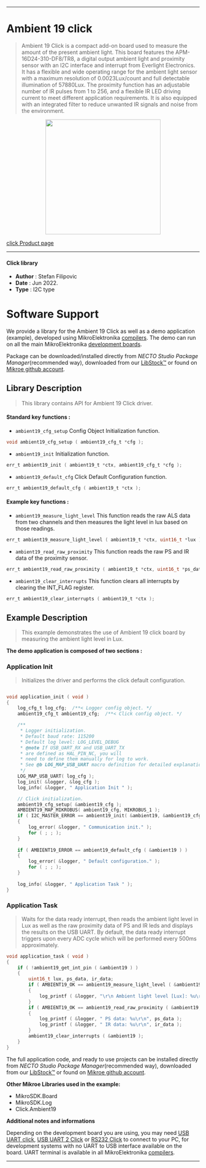 
---
# Ambient 19 click

> Ambient 19 Click is a compact add-on board used to measure the amount of the present ambient light. This board features the APM-16D24-310-DF8/TR8, a digital output ambient light and proximity sensor with an I2C interface and interrupt from Everlight Electronics. It has a flexible and wide operating range for the ambient light sensor with a maximum resolution of 0.0023Lux/count and full detectable illumination of 57880Lux. The proximity function has an adjustable number of IR pulses from 1 to 256, and a flexible IR LED driving current to meet different application requirements. It is also equipped with an integrated filter to reduce unwanted IR signals and noise from the environment.

<p align="center">
  <img src="https://download.mikroe.com/images/click_for_ide/ambient19_click.png" height=300px>
</p>

[click Product page](https://www.mikroe.com/ambient-19-click)

---


#### Click library

- **Author**        : Stefan Filipovic
- **Date**          : Jun 2022.
- **Type**          : I2C type


# Software Support

We provide a library for the Ambient 19 Click
as well as a demo application (example), developed using MikroElektronika
[compilers](https://www.mikroe.com/necto-studio).
The demo can run on all the main MikroElektronika [development boards](https://www.mikroe.com/development-boards).

Package can be downloaded/installed directly from *NECTO Studio Package Manager*(recommended way), downloaded from our [LibStock&trade;](https://libstock.mikroe.com) or found on [Mikroe github account](https://github.com/MikroElektronika/mikrosdk_click_v2/tree/master/clicks).

## Library Description

> This library contains API for Ambient 19 Click driver.

#### Standard key functions :

- `ambient19_cfg_setup` Config Object Initialization function.
```c
void ambient19_cfg_setup ( ambient19_cfg_t *cfg );
```

- `ambient19_init` Initialization function.
```c
err_t ambient19_init ( ambient19_t *ctx, ambient19_cfg_t *cfg );
```

- `ambient19_default_cfg` Click Default Configuration function.
```c
err_t ambient19_default_cfg ( ambient19_t *ctx );
```

#### Example key functions :

- `ambient19_measure_light_level` This function reads the raw ALS data from two channels and then measures the light level in lux based on those readings.
```c
err_t ambient19_measure_light_level ( ambient19_t *ctx, uint16_t *lux );
```

- `ambient19_read_raw_proximity` This function reads the raw PS and IR data of the proximity sensor.
```c
err_t ambient19_read_raw_proximity ( ambient19_t *ctx, uint16_t *ps_data, uint16_t *ir_data );
```

- `ambient19_clear_interrupts` This function clears all interrupts by clearing the INT_FLAG register.
```c
err_t ambient19_clear_interrupts ( ambient19_t *ctx );
```

## Example Description

> This example demonstrates the use of Ambient 19 click board by measuring the ambient light level in Lux.

**The demo application is composed of two sections :**

### Application Init

> Initializes the driver and performs the click default configuration.

```c

void application_init ( void )
{
    log_cfg_t log_cfg;  /**< Logger config object. */
    ambient19_cfg_t ambient19_cfg;  /**< Click config object. */

    /** 
     * Logger initialization.
     * Default baud rate: 115200
     * Default log level: LOG_LEVEL_DEBUG
     * @note If USB_UART_RX and USB_UART_TX 
     * are defined as HAL_PIN_NC, you will 
     * need to define them manually for log to work. 
     * See @b LOG_MAP_USB_UART macro definition for detailed explanation.
     */
    LOG_MAP_USB_UART( log_cfg );
    log_init( &logger, &log_cfg );
    log_info( &logger, " Application Init " );

    // Click initialization.
    ambient19_cfg_setup( &ambient19_cfg );
    AMBIENT19_MAP_MIKROBUS( ambient19_cfg, MIKROBUS_1 );
    if ( I2C_MASTER_ERROR == ambient19_init( &ambient19, &ambient19_cfg ) ) 
    {
        log_error( &logger, " Communication init." );
        for ( ; ; );
    }
    
    if ( AMBIENT19_ERROR == ambient19_default_cfg ( &ambient19 ) )
    {
        log_error( &logger, " Default configuration." );
        for ( ; ; );
    }
    
    log_info( &logger, " Application Task " );
}

```

### Application Task

> Waits for the data ready interrupt, then reads the ambient light level in Lux as well as the raw proximity data of PS and IR leds and displays the results on the USB UART. 
By default, the data ready interrupt triggers upon every ADC cycle which will be performed every 500ms approximately.

```c
void application_task ( void )
{
    if ( !ambient19_get_int_pin ( &ambient19 ) )
    {
        uint16_t lux, ps_data, ir_data;
        if ( AMBIENT19_OK == ambient19_measure_light_level ( &ambient19, &lux ) )
        {
            log_printf ( &logger, "\r\n Ambient light level [Lux]: %u\r\n", lux );
        }
        if ( AMBIENT19_OK == ambient19_read_raw_proximity ( &ambient19, &ps_data, &ir_data ) )
        {
            log_printf ( &logger, " PS data: %u\r\n", ps_data );
            log_printf ( &logger, " IR data: %u\r\n", ir_data );
        }
        ambient19_clear_interrupts ( &ambient19 );
    }
}
```

The full application code, and ready to use projects can be installed directly from *NECTO Studio Package Manager*(recommended way), downloaded from our [LibStock&trade;](https://libstock.mikroe.com) or found on [Mikroe github account](https://github.com/MikroElektronika/mikrosdk_click_v2/tree/master/clicks).

**Other Mikroe Libraries used in the example:**

- MikroSDK.Board
- MikroSDK.Log
- Click.Ambient19

**Additional notes and informations**

Depending on the development board you are using, you may need
[USB UART click](https://www.mikroe.com/usb-uart-click),
[USB UART 2 Click](https://www.mikroe.com/usb-uart-2-click) or
[RS232 Click](https://www.mikroe.com/rs232-click) to connect to your PC, for
development systems with no UART to USB interface available on the board. UART
terminal is available in all MikroElektronika
[compilers](https://shop.mikroe.com/compilers).

---
